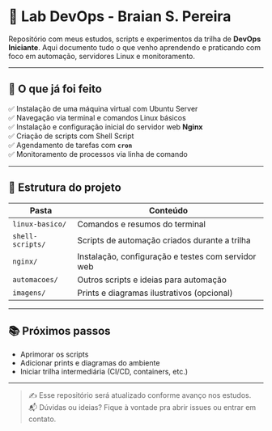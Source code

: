 # 🧪 Lab DevOps - Braian S. Pereira

Repositório com meus estudos, scripts e experimentos da trilha de **DevOps Iniciante**. Aqui documento tudo o que venho aprendendo e praticando com foco em automação, servidores Linux e monitoramento.

---

## 🚀 O que já foi feito

✅ Instalação de uma máquina virtual com Ubuntu Server  
✅ Navegação via terminal e comandos Linux básicos  
✅ Instalação e configuração inicial do servidor web **Nginx**  
✅ Criação de scripts com Shell Script  
✅ Agendamento de tarefas com **`cron`**  
✅ Monitoramento de processos via linha de comando

---

## 📁 Estrutura do projeto

| Pasta | Conteúdo |
|-------|----------|
| `linux-basico/` | Comandos e resumos do terminal |
| `shell-scripts/` | Scripts de automação criados durante a trilha |
| `nginx/` | Instalação, configuração e testes com servidor web |
| `automacoes/` | Outros scripts e ideias para automação |
| `imagens/` | Prints e diagramas ilustrativos (opcional) |

---

## 📚 Próximos passos

- Aprimorar os scripts
- Adicionar prints e diagramas do ambiente
- Iniciar trilha intermediária (CI/CD, containers, etc.)

---

> ✍️ Esse repositório será atualizado conforme avanço nos estudos.  
> 📬 Dúvidas ou ideias? Fique à vontade pra abrir issues ou entrar em contato.

